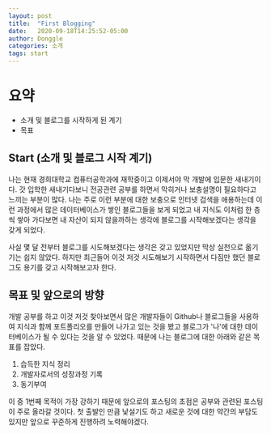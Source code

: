 ```yaml
---
layout: post
title:  "First Blogging"
date:   2020-09-18T14:25:52-05:00
author: Donggle
categories: 소개
tags: start
---
```



# 요약

- 소개 및 블로그를 시작하게 된 계기
- 목표

## Start (소개 및 블로그 시작 계기)

 나는 현재 경희대학교 컴퓨터공학과에 재학중이고 이제서야 막 개발에 입문한 새내기이다. 갓 입학한 새내기다보니 전공관련 공부를 하면서 막히거나 보충설명이 필요하다고 느끼는 부분이 많다. 나는 주로 이런 부분에 대한 보충으로 인터넷 검색을 애용하는데 이런 과정에서 많은 데이터베이스가 쌓인 블로그들을 보게 되었고 내 지식도 이처럼 한 층씩 쌓아 가다보면 내 자산이 되지 않을까하는 생각에 블로그를 시작해보겠다는 생각을 갖게 되었다.

 사실 몇 달 전부터 블로그를 시도해보겠다는 생각은 갖고 있었지만 막상 실천으로 옮기기는 쉽지 않았다. 하지만 최근들어 이것 저것 시도해보기 시작하면서 다짐만 했던 블로그도 용기를 갖고 시작해보고자 한다. 

## 목표 및 앞으로의 방향

 개발 공부를 하고 이것 저것 찾아보면서 많은 개발자들이 Github나 블로그들을 사용하여 지식과 함께 포트폴리오를 만들어 나가고 있는 것을 봤고 블로그가 '나'에 대한 데이터베이스가 될 수 있다는 것을 알 수 있었다. 때문에 나는 블로그에 대한 아래와 같은 목표를 잡았다.

1. 습득한 지식 정리
2. 개발자로서의 성장과정 기록
3. 동기부여

 이 중 1번째 목적이 가장 강하기 때문에 앞으로의 포스팅의 초점은 공부와 관련된 포스팅이 주로 올라갈 것이다. 첫 출발인 만큼 낯설기도 하고 새로운 것에 대한 약간의 부담도 있지만 앞으로 꾸준하게 진행하려 노력해야겠다.